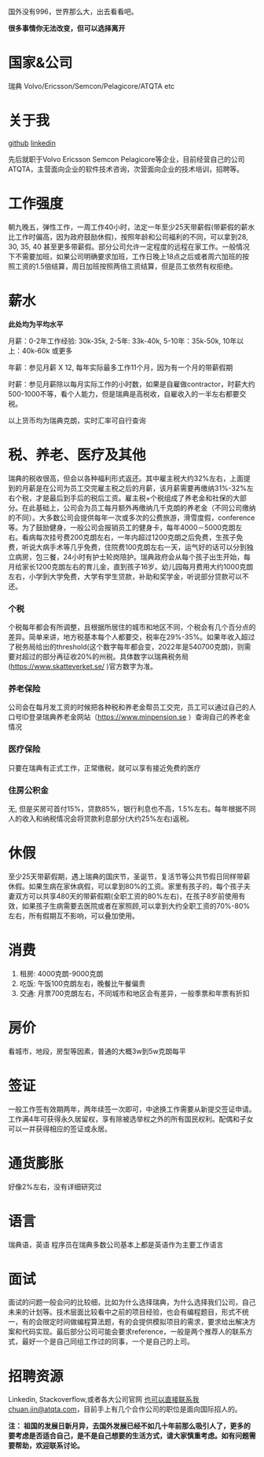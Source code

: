 国外没有996，世界那么大，出去看看吧。

**很多事情你无法改变，但可以选择离开**

# 国家&公司

瑞典 Volvo/Ericsson/Semcon/Pelagicore/ATQTA etc

# 关于我

[github](https://github.com/chuanjin)
[linkedin](https://www.linkedin.com/in/chuanjin/)

先后就职于Volvo Ericsson Semcon
Pelagicore等企业，目前经营自己的公司ATQTA，主营面向企业的软件技术咨询，次营面向企业的技术培训，招聘等。


# 工作强度

朝九晚五，弹性工作，一周工作40小时，法定一年至少25天带薪假(带薪假的薪水比工作时偏高，因为政府鼓励休假)，按照年龄和公司福利的不同，可以拿到28, 30, 35, 40 甚至更多带薪假。部分公司允许一定程度的远程在家工作。一般情况下不需要加班，如果公司明确要求加班，工作日晚上18点之后或者周六加班的按照工资的1.5倍结算，周日加班按照两倍工资结算，但是员工依然有权拒绝。

# 薪水

**此处均为平均水平**


月薪：0-2年工作经验: 30k-35k, 2-5年: 33k-40k, 5-10年：35k-50k, 10年以上：40k-60k 或更多

年薪：参见月薪 X 12, 每年实际最多工作11个月，因为有一个月的带薪假期

时薪：参见月薪除以每月实际工作的小时数，如果是自雇做contractor，时薪大约500-1000不等，看个人能力，但是瑞典是高税收，自雇收入的一半左右都要交税。

以上货币均为瑞典克朗，实时汇率可自行查询


# 税、养老、医疗及其他

瑞典的税收很高，但会以各种福利形式返还。其中雇主税大约32%左右，上面提到的月薪是在公司为员工交完雇主税之后的月薪，该月薪需要再缴纳31%-32%左右个税，才是最后到手后的税后工资。雇主税+个税组成了养老金和社保的大部分。在此基础上，公司会为员工每月额外再缴纳几千克朗的养老金（不同公司缴纳的不同）。大多数公司会提供每年一次或多次的公费旅游，滑雪度假，conference等。为了鼓励健身，一般公司会报销员工的健身卡，每年4000－5000克朗左右。看病每次挂号费200克朗左右，一年内超过1200克朗之后免费，生孩子免费，听说大病手术等几乎免费，住院费100克朗左右一天，运气好的话可以分到独立病房，包三餐，24小时有护士轮岗陪护。瑞典政府会从每个孩子出生开始，每月给家长1200克朗左右的育儿金，直到孩子16岁。幼儿园每月费用大约1000克朗左右，小学到大学免费，大学有学生贷款，补助和奖学金，听说部分贷款可以不还。

### 个税

个税每年都会有所调整，且根据所居住的城市和地区不同，个税会有几个百分点的差异。简单来讲，地方税基本每个人都要交，税率在29%-35%。如果年收入超过了税务局给出的threshold(这个数字每年都会变，2022年是540700克朗)，则需要对超过的部分再征收20%的州税。具体数字以瑞典税务局(https://www.skatteverket.se/ )官方数字为准。

### 养老保险

公司会在每月发工资的时候把各种税和养老金帮员工交完，员工可以通过自己的人口号ID登录瑞典养老金网站（https://www.minpension.se ）查询自己的养老金情况

### 医疗保险

只要在瑞典有正式工作，正常缴税，就可以享有接近免费的医疗

### 住房公积金

无, 但是买房可首付15%，贷款85%，银行利息也不高，1.5%左右。每年根据不同人的收入和纳税情况会将贷款利息部分(大约25%左右)返税。

# 休假

至少25天带薪假期，遇上瑞典的国庆节，圣诞节，复活节等公共节假日同样带薪休假。如果生病在家休病假，可以拿到80%的工资。家里有孩子的，每个孩子夫妻双方可以共享480天的带薪假期(全职工资的80%左右)，在孩子8岁前使用有效，如果孩子生病需要去医院或者在家照顾,可以拿到大约全职工资的70%-80%左右，所有假期互不影响，可以叠加使用。

# 消费

1. 租房: 4000克朗-9000克朗
2. 吃饭: 午饭100克朗左右，晚餐比午餐偏贵
3. 交通: 月票700克朗左右，不同城市和地区会有差异，一般季票和年票有折扣

# 房价

看城市，地段，房型等因素，普通的大概3w到5w克朗每平

# 签证

一般工作签有效期两年，两年续签一次即可，中途换工作需要从新提交签证申请。工作满4年可获得永久居留权，享有除被选举权之外的所有国民权利。配偶和子女可以一并获得相应的签证或永居。

# 通货膨胀

好像2%左右，没有详细研究过

# 语言

瑞典语，英语
程序员在瑞典多数公司基本上都是英语作为主要工作语言


# 面试

面试的问题一般会问的比较细，比如为什么选择瑞典，为什么选择我们公司，自己未来的计划等。技术层面比较看中之前的项目经验，也会有编程题目，形式不统一，有的会限定时间做编程算法题，有的会提供模拟项目的需求，要求给出解决方案和代码实现。最后部分公司可能会要求reference，一般是两个推荐人的联系方式，最好一个是自己同组工作过的同事，一个是自己的上司。

# 招聘资源

Linkedin, Stackoverflow,或者各大公司官网
也可以直接联系我chuan.jin@atqta.com，目前手上有几个合作公司的职位是面向国际招人的。


**注： 祖国的发展日新月异，去国外发展已经不如几十年前那么吸引人了，更多的要考虑是否适合自己，是不是自己想要的生活方式，请大家慎重考虑。如有问题需要帮助，欢迎联系讨论。**
